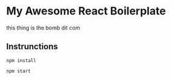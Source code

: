 # My Awesome React Boilerplate

this thing is the bomb dit com

## Instrunctions

`npm install`

`npm start`
